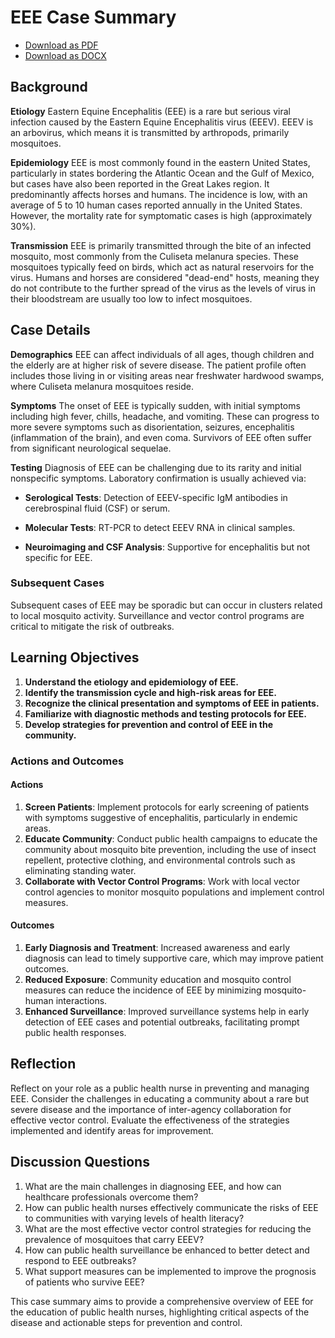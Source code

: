 # EEE Case Summary
- [Download as PDF](eee2.pdf)
- [Download as DOCX](eee2.docx)



## Background

**Etiology**
Eastern Equine Encephalitis (EEE) is a rare but serious viral infection caused by the Eastern Equine Encephalitis virus (EEEV). EEEV is an arbovirus, which means it is transmitted by arthropods, primarily mosquitoes.

**Epidemiology**
EEE is most commonly found in the eastern United States, particularly in states bordering the Atlantic Ocean and the Gulf of Mexico, but cases have also been reported in the Great Lakes region. It predominantly affects horses and humans. The incidence is low, with an average of 5 to 10 human cases reported annually in the United States. However, the mortality rate for symptomatic cases is high (approximately 30%).

**Transmission**
EEE is primarily transmitted through the bite of an infected mosquito, most commonly from the Culiseta melanura species. These mosquitoes typically feed on birds, which act as natural reservoirs for the virus. Humans and horses are considered "dead-end" hosts, meaning they do not contribute to the further spread of the virus as the levels of virus in their bloodstream are usually too low to infect mosquitoes.

## Case Details

**Demographics**
EEE can affect individuals of all ages, though children and the elderly are at higher risk of severe disease. The patient profile often includes those living in or visiting areas near freshwater hardwood swamps, where Culiseta melanura mosquitoes reside.

**Symptoms**
The onset of EEE is typically sudden, with initial symptoms including high fever, chills, headache, and vomiting. These can progress to more severe symptoms such as disorientation, seizures, encephalitis (inflammation of the brain), and even coma. Survivors of EEE often suffer from significant neurological sequelae.

**Testing**
Diagnosis of EEE can be challenging due to its rarity and initial nonspecific symptoms. Laboratory confirmation is usually achieved via:

- **Serological Tests**: Detection of EEEV-specific IgM antibodies in cerebrospinal fluid (CSF) or serum.

- **Molecular Tests**: RT-PCR to detect EEEV RNA in clinical samples.

- **Neuroimaging and CSF Analysis**: Supportive for encephalitis but not specific for EEE.

### Subsequent Cases
Subsequent cases of EEE may be sporadic but can occur in clusters related to local mosquito activity. Surveillance and vector control programs are critical to mitigate the risk of outbreaks.

## Learning Objectives
1. **Understand the etiology and epidemiology of EEE.**
2. **Identify the transmission cycle and high-risk areas for EEE.**
3. **Recognize the clinical presentation and symptoms of EEE in patients.**
4. **Familiarize with diagnostic methods and testing protocols for EEE.**
5. **Develop strategies for prevention and control of EEE in the community.**

### Actions and Outcomes

#### Actions
1. **Screen Patients**: Implement protocols for early screening of patients with symptoms suggestive of encephalitis, particularly in endemic areas.
2. **Educate Community**: Conduct public health campaigns to educate the community about mosquito bite prevention, including the use of insect repellent, protective clothing, and environmental controls such as eliminating standing water.
3. **Collaborate with Vector Control Programs**: Work with local vector control agencies to monitor mosquito populations and implement control measures.

#### Outcomes
1. **Early Diagnosis and Treatment**: Increased awareness and early diagnosis can lead to timely supportive care, which may improve patient outcomes.
2. **Reduced Exposure**: Community education and mosquito control measures can reduce the incidence of EEE by minimizing mosquito-human interactions.
3. **Enhanced Surveillance**: Improved surveillance systems help in early detection of EEE cases and potential outbreaks, facilitating prompt public health responses.

## Reflection
Reflect on your role as a public health nurse in preventing and managing EEE. Consider the challenges in educating a community about a rare but severe disease and the importance of inter-agency collaboration for effective vector control. Evaluate the effectiveness of the strategies implemented and identify areas for improvement.

## Discussion Questions
1. What are the main challenges in diagnosing EEE, and how can healthcare professionals overcome them?
2. How can public health nurses effectively communicate the risks of EEE to communities with varying levels of health literacy?
3. What are the most effective vector control strategies for reducing the prevalence of mosquitoes that carry EEEV?
4. How can public health surveillance be enhanced to better detect and respond to EEE outbreaks?
5. What support measures can be implemented to improve the prognosis of patients who survive EEE?

This case summary aims to provide a comprehensive overview of EEE for the education of public health nurses, highlighting critical aspects of the disease and actionable steps for prevention and control.
